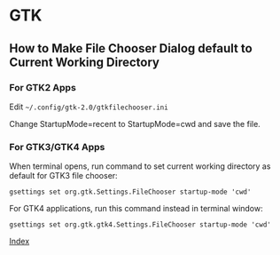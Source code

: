 # GTK

## How to Make File Chooser Dialog default to Current Working Directory

### For GTK2 Apps

Edit `~/.config/gtk-2.0/gtkfilechooser.ini`

Change StartupMode=recent to StartupMode=cwd and save the file.

### For GTK3/GTK4 Apps

When terminal opens, run command to set current working directory as default for GTK3 file chooser:

`gsettings set org.gtk.Settings.FileChooser startup-mode 'cwd'`

For GTK4 applications, run this command instead in terminal window:

`gsettings set org.gtk.gtk4.Settings.FileChooser startup-mode 'cwd'`

[Index](index.md)
